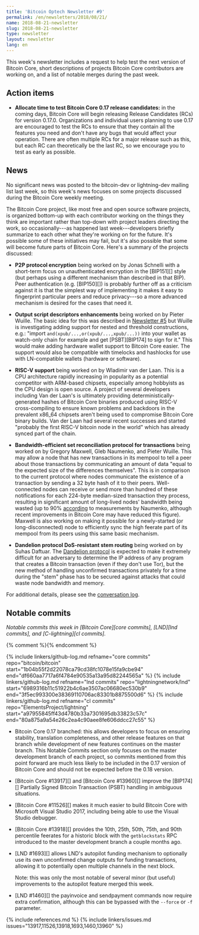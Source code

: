 ```yaml
---
title: 'Bitcoin Optech Newsletter #9'
permalink: /en/newsletters/2018/08/21/
name: 2018-08-21-newsletter
slug: 2018-08-21-newsletter
type: newsletter
layout: newsletter
lang: en
---
```

This week's newsletter includes a request to help test the next version of Bitcoin Core,
short descriptions of projects Bitcoin Core contributors are working on,
and a list of notable merges during the past week.

## Action items

- **Allocate time to test Bitcoin Core 0.17 release candidates:**
  in the coming days, Bitcoin Core will begin releasing Release
  Candidates (RCs) for version 0.17.0.  Organizations and individual
  users planning to use 0.17 are encouraged to test the RCs to ensure
  that they contain all the features you need and don't have any bugs
  that would affect your operation.  There are often multiple RCs for a
  major release such as this, but each RC can theoretically be the last
  RC, so we encourage you to test as early as possible.

## News

No significant news was posted to the bitcoin-dev or lightning-dev
mailing list last week, so this week's news focuses on some projects
discussed during the Bitcoin Core weekly meeting.

The Bitcoin Core project, like most free and open source software
projects, is organized bottom-up with each contributor working on the
things they think are important rather than top-down with project
leaders directing the work, so occasionally---as happened last
week---developers briefly summarize to each other what they're working
on for the future.  It's possible some of these initiatives may fail,
but it's also possible that some will become future parts of Bitcoin
Core.  Here's a summary of the projects discussed:

- **P2P protocol encryption** being worked on by Jonas Schnelli with
  a short-term focus on unauthenticated encryption in the [BIP151][]
  style (but perhaps using a different mechanism than described in that
  BIP).  Peer authentication (e.g. [BIP150][]) is probably further off
  as a criticism against it is that the simplest way of implementing it
  makes it easy to fingerprint particular peers and reduce privacy---so
  a more advanced mechanism is desired for the cases that need it.

- **Output script descriptors enhancements** being worked on by
  Pieter Wuille.  The basic idea for this was described in
  [Newsletter #5][news5 news] but Wuille is investigating adding
  support for nested and threshold constructions, e.g.: "import `and(xpub/...,or(xpub/...,xpub/...))`
  into your wallet as watch-only chain for example and get
  [PSBT][BIP174] to sign for it."  This would make adding hardware
  wallet support to Bitcoin Core easier.  The support would also be
  compatible with timelocks and hashlocks for use with LN-compatible
  wallets (hardware or software).

- **RISC-V support** being worked on by Wladimir van der Laan.  This
  is a CPU architecture rapidly increasing in popularity as a
  potential competitor with ARM-based chipsets, especially among
  hobbyists as the CPU design is open source.  A project of
  several developers including Van der Laan's is ultimately
  providing deterministically-generated hashes of Bitcoin Core
  binaries produced using RISC-V cross-compiling to ensure known
  problems and backdoors in the prevalent x86_64 chipsets aren't
  being used to compromise Bitcoin Core binary builds.  Van der Laan
  had several recent successes and started "probably the first
  RISC-V bitcoin node in the world" which has already synced part of
  the chain.

- **Bandwidth-efficient set reconciliation protocol for transactions**
  being worked on by Gregory Maxwell, Gleb Naumenko, and Pieter Wuille.
  This may allow a node that has new transactions in its mempool to tell
  a peer about those transactions by communicating an amount of data
  "equal to the expected size of the differences themselves".  This is
  in comparison to the current protocol where nodes communicate the
  existence of a transaction by sending a 32 byte hash of it to their
  peers.  Well-connected nodes can receive or send more than hundred of
  these notifications for each 224-byte median-sized transaction they
  process, resulting in significant amount of long-lived nodes'
  bandwidth being wasted (up to 90% [according][nmnkgl relay] to
  measurements by Naumenko, although recent improvements in Bitcoin Core
  may have reduced this figure).  Maxwell is also working on making it
  possible for a newly-started (or long-disconnected) node to
  efficiently sync the high feerate part of its mempool from its peers using this same basic
  mechanism.

- **Dandelion protocol DoS-resistant stem routing** being worked on
  by Suhas Daftuar.  The [Dandelion protocol][] is expected to make
  it extremely difficult for an adversary to determine the IP
  address of any program that creates a Bitcoin transaction (even if
  they don't use Tor), but the new method of handling unconfirmed
  transactions privately for a time during the "stem" phase has to
  be secured against attacks that could waste node bandwidth and
  memory.

For additional details, please see the [conversation log][2018-08-16
meeting log].

## Notable commits

*Notable commits this week in [Bitcoin Core][core commits], [LND][lnd
commits], and [C-lightning][cl commits].*

{% comment %}<!-- IMO, c-lightning only had 6 commits this week, mostly
minor doc updates, so no news for them.  I'm still leaving them
mentioned above for easy copy/paste next week. -harding -->{% endcomment %}

{% include linkers/github-log.md
  refname="core commits"
  repo="bitcoin/bitcoin"
  start="1b04b55f2d22078ca79cd38fc1078e15fa9cbe94"
  end="df660aa7717a6f4784e90535a13a95d82244565a"
%}
{% include linkers/github-log.md
  refname="lnd commits"
  repo="lightningnetwork/lnd"
  start="6989316b11c51922b4c6ae3507ac06680ec530b9"
  end="3f5ec993300e38369110706ac83301b8875500d6"
%}
{% include linkers/github-log.md
  refname="cl commits"
  repo="ElementsProject/lightning"
  start="a97955845ff43d4780b33a7301695db33823c57c"
  end="80a875a9a54e26c2ea4c90aee8fe606ddcc27c55"
%}

- Bitcoin Core 0.17 branched: this allows developers to focus on
  ensuring stability, translation completeness, and other release
  features on that branch while development of new features continues on
  the master branch.  This Notable Commits section only focuses on the
  master development branch of each project, so commits mentioned from
  this point forward are much less likely to be included in the 0.17
  version of Bitcoin Core and should not be expected before the 0.18
  version.

- [Bitcoin Core #13917][] and [Bitcoin Core #13960][] improve the
  [BIP174][] Partially Signed Bitcoin Transaction (PSBT) handling in
  ambiguous situations.

- [Bitcoin Core #11526][] makes it much easier to build Bitcoin Core
  with Microsoft Visual Studio 2017, including being able to use the Visual
  Studio debugger.

- [Bitcoin Core #13918][] provides the 10th, 25th, 50th, 75th, and 90th
  percentile feerates for a historic block with the `getblockstats` RPC
  introduced to the master development branch a couple months ago.

- [LND #1693][] allows LND's autopilot funding mechanism to optionally
  use its own unconfirmed change outputs for funding transactions,
  allowing it to potentially open multiple channels in the next block.

    Note: this was only the most notable of several minor (but useful)
    improvements to the autopilot feature merged this week.

- [LND #1460][] the payinvoice and sendpayment commands now require
  extra confirmation, although this can be bypassed with the `--force`
  or `-f` parameter.

{% include references.md %}
{% include linkers/issues.md issues="13917,11526,13918,1693,1460,13960" %}

[news5 news]: {{news5}}#news
[dandelion protocol]: https://arxiv.org/abs/1701.04439
[2018-08-16 meeting log]: http://www.erisian.com.au/meetbot/bitcoin-core-dev/2018/bitcoin-core-dev.2018-08-16-19.03.log.html
[nmnkgl relay]: https://lists.linuxfoundation.org/pipermail/bitcoin-dev/2018-April/015863.html
